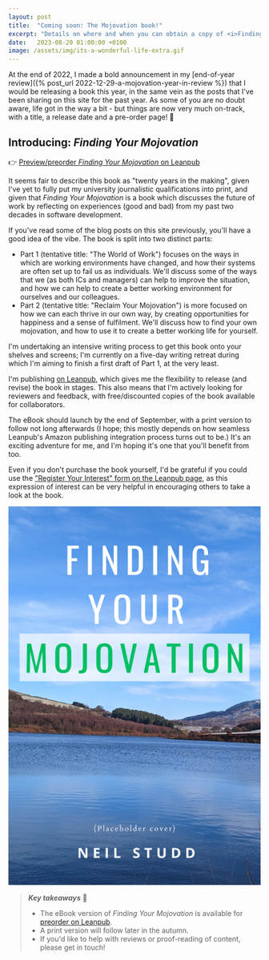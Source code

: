 ```yaml
---
layout: post
title:  "Coming soon: The Mojovation book!"
excerpt: "Details on where and when you can obtain a copy of <i>Finding Your Mojovation</i>."
date:   2023-08-20 01:00:00 +0100
image: /assets/img/its-a-wonderful-life-extra.gif
---
```


At the end of 2022, I made a bold announcement in my [end-of-year review]({% post_url 2022-12-29-a-mojovation-year-in-review %}) that I would be releasing a book this year, in the same vein as the posts that I've been sharing on this site for the past year. As some of you are no doubt aware, life got in the way a bit - but things are now very much on-track, with a title, a release date and a pre-order page! 🎉

## Introducing: _Finding Your Mojovation_

👉 [Preview/preorder _Finding Your Mojovation_ on Leanpub](https://leanpub.com/mojovation)

It seems fair to describe this book as "twenty years in the making", given I've yet to fully put my university journalistic qualifications into print, and given that _Finding Your Mojovation_ is a book which discusses the future of work by reflecting on experiences (good and bad) from my past two decades in software development.

If you've read some of the blog posts on this site previously, you'll have a good idea of the vibe. The book is split into two distinct parts:

* Part 1 (tentative title: "The World of Work") focuses on the ways in which are working environments have changed, and how their systems are often set up to fail us as individuals. We'll discuss some of the ways that we (as both ICs and managers) can help to improve the situation, and how we can help to create a better working environment for ourselves and our colleagues.
* Part 2 (tentative title: "Reclaim Your Mojovation") is more focused on how we can each thrive in our own way, by creating opportunities for happiness and a sense of fulfilment. We'll discuss how to find your own mojovation, and how to use it to create a better working life for yourself.

I'm undertaking an intensive writing process to get this book onto your shelves and screens; I'm currently on a five-day writing retreat during which I'm aiming to finish a first draft of Part 1, at the very least.

I'm publishing [on Leanpub](https://leanpub.com/mojovation), which gives me the flexibility to release (and revise) the book in stages. This also means that I'm actively looking for reviewers and feedback, with free/discounted copies of the book available for collaborators.

The eBook should launch by the end of September, with a print version to follow not long afterwards (I hope; this mostly depends on how seamless Leanpub's Amazon publishing integration process turns out to be.) It's an exciting adventure for me, and I'm hoping it's one that you'll benefit from too.

Even if you don't purchase the book yourself, I'd be grateful if you could use the ["Register Your Interest" form on the Leanpub page](https://leanpub.com/mojovation), as this expression of interest can be very helpful in encouraging others to take a look at the book.

![Finding Your Mojovation](/assets/img/book_cover.png)

> **_Key takeaways_** 📝  
> * The eBook version of _Finding Your Mojovation_ is available for [preorder on Leanpub](https://leanpub.com/mojovation).
> * A print version will follow later in the autumn.
> * If you'd like to help with reviews or proof-reading of content, please get in touch!
